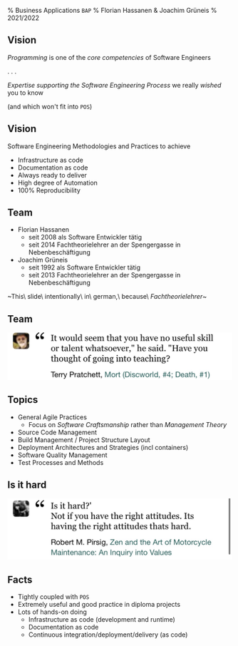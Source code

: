 % Business Applications `BAP`
% Florian Hassanen & Joachim Grüneis
% 2021/2022

## Vision

 _Programming_ is one of the _core competencies_ of Software Engineers

 . . .

 _Expertise supporting the Software Engineering Process_
 we really _wished_ you to know

 (and which won't fit into `POS`)


## Vision

 Software Engineering Methodologies and Practices to achieve

 * Infrastructure as code
 * Documentation as code
 * Always ready to deliver
 * High degree of Automation
 * 100% Reproducibility


## Team

* Florian Hassanen
    * seit 2008 als Software Entwickler tätig
    * seit 2014 Fachtheorielehrer an der Spengergasse in Nebenbeschäftigung
* Joachim Grüneis
    * seit 1992 als Software Entwickler tätig
    * seit 2013 Fachtheorielehrer an der Spengergasse in Nebenbeschäftigung

~This\ slide\ intentionally\ in\ german,\ because\ _Fachtheorielehrer_~

## Team

![going into teaching](img/have-you-thought-of-going-into-teaching.png)


## Topics

* General Agile Practices
  * Focus on _Software Craftsmanship_ rather than _Management Theory_
* Source Code Management
* Build Management / Project Structure Layout
* Deployment Architectures and Strategies (incl containers)
* Software Quality Management
* Test Processes and Methods


## Is it hard

![is it hard](img/is-it-hard.png)


## Facts

* Tightly coupled with `POS`
* Extremely useful and good practice in diploma projects
* Lots of hands-on doing
    * Infrastructure as code (development and runtime)
    * Documentation as code
    * Continuous integration/deployment/delivery (as code)
